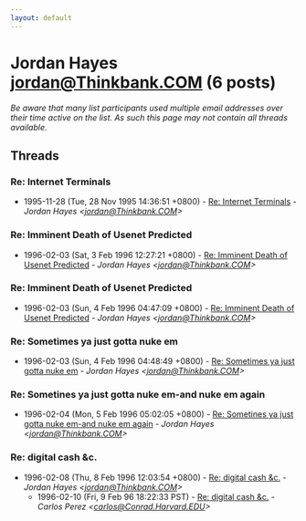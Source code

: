 ```yaml
---
layout: default
---
```


# Jordan Hayes <jordan@Thinkbank.COM> (6 posts)

_Be aware that many list participants used multiple email addresses over their time active on the list. As such this page may not contain all threads available._

## Threads

### Re: Internet Terminals
+ 1995-11-28 (Tue, 28 Nov 1995 14:36:51 +0800) - [Re: Internet Terminals](/archive/1995/11/cb844d0c113a1f47b24a60da93714108b3c11b56b6dc6c2e3c1f49058e8b0135) - _Jordan Hayes \<jordan@Thinkbank.COM\>_

### Re: Imminent Death of Usenet Predicted
+ 1996-02-03 (Sat, 3 Feb 1996 12:27:21 +0800) - [Re: Imminent Death of Usenet Predicted](/archive/1996/02/b5359267da8b46cef64dbaf4133e62a5b1a2550e8af056f31249f8c714307d05) - _Jordan Hayes \<jordan@Thinkbank.COM\>_

### Re: Imminent Death of Usenet Predicted
+ 1996-02-03 (Sun, 4 Feb 1996 04:47:09 +0800) - [Re: Imminent Death of Usenet Predicted](/archive/1996/02/c9ed00dc0141c0d015f0548d54d610741803e4e3a75a6553cc874b438809e4a1) - _Jordan Hayes \<jordan@Thinkbank.COM\>_

### Re: Sometimes ya just gotta nuke em
+ 1996-02-03 (Sun, 4 Feb 1996 04:48:49 +0800) - [Re: Sometimes ya just gotta nuke em](/archive/1996/02/d9e2725071ac4d65adaeda7e388fe7f558263d19e847c1da40d25d8fb9fe30ae) - _Jordan Hayes \<jordan@Thinkbank.COM\>_

### Re: Sometines ya just gotta nuke em-and nuke em again
+ 1996-02-04 (Mon, 5 Feb 1996 05:02:05 +0800) - [Re: Sometines ya just gotta nuke em-and nuke em again](/archive/1996/02/2c9bbcfb2f1d55b0aac86ee50a04fffab1ebda1d1a07e7d0eb3a9ee551fa7c64) - _Jordan Hayes \<jordan@Thinkbank.COM\>_

### Re: digital cash &c.
+ 1996-02-08 (Thu, 8 Feb 1996 12:03:54 +0800) - [Re: digital cash &c.](/archive/1996/02/cfcbedea25b4030bdd1b5771b82794f523e6648931f18557739627d2bcdbd28c) - _Jordan Hayes \<jordan@Thinkbank.COM\>_
  + 1996-02-10 (Fri, 9 Feb 96 18:22:33 PST) - [Re: digital cash &c.](/archive/1996/02/9f4ddd76a9cb20b177d0455c9ef465b39e13afba8e32d19fc251f79bcdf04c8a) - _Carlos Perez \<carlos@Conrad.Harvard.EDU\>_

